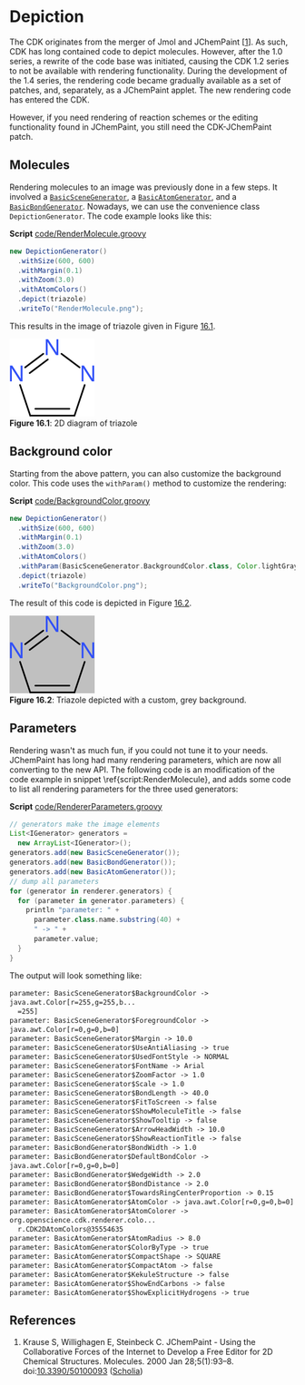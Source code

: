 <a name="sec:ch:depiction"></a>
# Depiction

The CDK originates from the merger of Jmol and <a name="tp1">JChemPaint</a> [<a href="#citeref1">1</a>]. As such, CDK has long
contained code to depict molecules. However, after the 1.0 series, a rewrite of the code base
was initiated, causing the CDK 1.2 series to not be available with <a name="tp2">rendering</a> functionality.
During the development of the 1.4 series, the rendering code became gradually available as
a set of patches, and, separately, as a JChemPaint applet. The new rendering code has
entered the CDK.

However, if you need rendering of reaction schemes or the editing functionality found
in JChemPaint, you still need the <a name="tp3">CDK-JChemPaint</a> patch.

## Molecules

Rendering molecules to an image was previously done in a few steps. It involved 
a [`BasicSceneGenerator`](http://cdk.github.io/cdk/latest/docs/api/org/openscience/cdk/renderer/generators/BasicSceneGenerator.html), a [`BasicAtomGenerator`](http://cdk.github.io/cdk/latest/docs/api/org/openscience/cdk/renderer/generators/BasicAtomGenerator.html), and a
[`BasicBondGenerator`](http://cdk.github.io/cdk/latest/docs/api/org/openscience/cdk/renderer/generators/BasicBondGenerator.html).
Nowadays, we can use the convenience class `DepictionGenerator`.
The code example looks like this:

**Script** [code/RenderMolecule.groovy](code/RenderMolecule.code.md)
```groovy
new DepictionGenerator()
  .withSize(600, 600)
  .withMargin(0.1)
  .withZoom(3.0)
  .withAtomColors()
  .depict(triazole)
  .writeTo("RenderMolecule.png");
```

This results in the image of triazole given in Figure [16.1](#fig:fig:triazole).

<a name="fig:fig:triazole"></a>
![](images/generated/RenderMolecule.png)
<br />**Figure 16.1**: 2D diagram of triazole

## Background color

Starting from the above pattern, you can also customize the <a name="tp4">background color</a>.
This code uses the `withParam()` method to customize the rendering:

**Script** [code/BackgroundColor.groovy](code/BackgroundColor.code.md)
```groovy
new DepictionGenerator()
  .withSize(600, 600)
  .withMargin(0.1)
  .withZoom(3.0)
  .withAtomColors()
  .withParam(BasicSceneGenerator.BackgroundColor.class, Color.lightGray)
  .depict(triazole)
  .writeTo("BackgroundColor.png");
```

The result of this code is depicted in Figure [16.2](#fig:fig:backgroundColor).

<a name="fig:fig:backgroundColor"></a>
![](images/generated/BackgroundColor.png)
<br />**Figure 16.2**: Triazole depicted with a custom, grey background.

## Parameters

Rendering wasn't as much fun, if you could not tune it to your needs. JChemPaint
has long had many rendering parameters, which are now all converting to the new
API. The following code is an modification of the code example in
snippet \ref{script:RenderMolecule}, and adds some
code to list all rendering parameters for the three used generators:

**Script** [code/RendererParameters.groovy](code/RendererParameters.code.md)
```groovy
// generators make the image elements
List<IGenerator> generators =
  new ArrayList<IGenerator>();
generators.add(new BasicSceneGenerator());
generators.add(new BasicBondGenerator());
generators.add(new BasicAtomGenerator());
// dump all parameters
for (generator in renderer.generators) {
  for (parameter in generator.parameters) {
    println "parameter: " +
      parameter.class.name.substring(40) +
      " -> " +
      parameter.value;
  }
}
```

The output will look something like:

```plain
parameter: BasicSceneGenerator$BackgroundColor -> java.awt.Color[r=255,g=255,b...
  =255]
parameter: BasicSceneGenerator$ForegroundColor -> java.awt.Color[r=0,g=0,b=0]
parameter: BasicSceneGenerator$Margin -> 10.0
parameter: BasicSceneGenerator$UseAntiAliasing -> true
parameter: BasicSceneGenerator$UsedFontStyle -> NORMAL
parameter: BasicSceneGenerator$FontName -> Arial
parameter: BasicSceneGenerator$ZoomFactor -> 1.0
parameter: BasicSceneGenerator$Scale -> 1.0
parameter: BasicSceneGenerator$BondLength -> 40.0
parameter: BasicSceneGenerator$FitToScreen -> false
parameter: BasicSceneGenerator$ShowMoleculeTitle -> false
parameter: BasicSceneGenerator$ShowTooltip -> false
parameter: BasicSceneGenerator$ArrowHeadWidth -> 10.0
parameter: BasicSceneGenerator$ShowReactionTitle -> false
parameter: BasicBondGenerator$BondWidth -> 1.0
parameter: BasicBondGenerator$DefaultBondColor -> java.awt.Color[r=0,g=0,b=0]
parameter: BasicBondGenerator$WedgeWidth -> 2.0
parameter: BasicBondGenerator$BondDistance -> 2.0
parameter: BasicBondGenerator$TowardsRingCenterProportion -> 0.15
parameter: BasicAtomGenerator$AtomColor -> java.awt.Color[r=0,g=0,b=0]
parameter: BasicAtomGenerator$AtomColorer -> org.openscience.cdk.renderer.colo...
  r.CDK2DAtomColors@35554635
parameter: BasicAtomGenerator$AtomRadius -> 8.0
parameter: BasicAtomGenerator$ColorByType -> true
parameter: BasicAtomGenerator$CompactShape -> SQUARE
parameter: BasicAtomGenerator$CompactAtom -> false
parameter: BasicAtomGenerator$KekuleStructure -> false
parameter: BasicAtomGenerator$ShowEndCarbons -> false
parameter: BasicAtomGenerator$ShowExplicitHydrogens -> true
```

## References

1. <a name="citeref1"></a>Krause S, Willighagen E, Steinbeck C. JChemPaint - Using the Collaborative Forces of the Internet to Develop a Free Editor for 2D Chemical Structures. Molecules. 2000 Jan 28;5(1):93–8.  doi:[10.3390/50100093](https://doi.org/10.3390/50100093) ([Scholia](https://scholia.toolforge.org/doi/10.3390/50100093))

